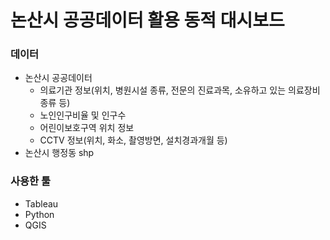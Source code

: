 # 논산시 공공데이터 활용 동적 대시보드
### 데이터 
- 논산시 공공데이터 
  - 의료기관 정보(위치, 병원시설 종류, 전문의 진료과목, 소유하고 있는 의료장비 종류 등)
  - 노인인구비율 및 인구수
  - 어린이보호구역 위치 정보
  - CCTV 정보(위치, 화소, 촬영방면, 설치경과개월 등)
- 논산시 행정동 shp

### 사용한 툴
- Tableau
- Python
- QGIS

